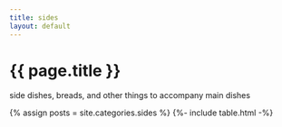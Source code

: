 ```yaml
---
title: sides
layout: default
---
```


<h1 class="section-header">{{ page.title }}</h1>
<p class="section-subhead">side dishes, breads, and other things to accompany main dishes</p>

{% assign posts = site.categories.sides %}
{%- include table.html -%}
